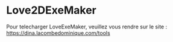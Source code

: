 # Love2DExeMaker
Pour telecharger LoveExeMaker, veuillez vous rendre sur le site : https://dina.lacombedominique.com/tools
